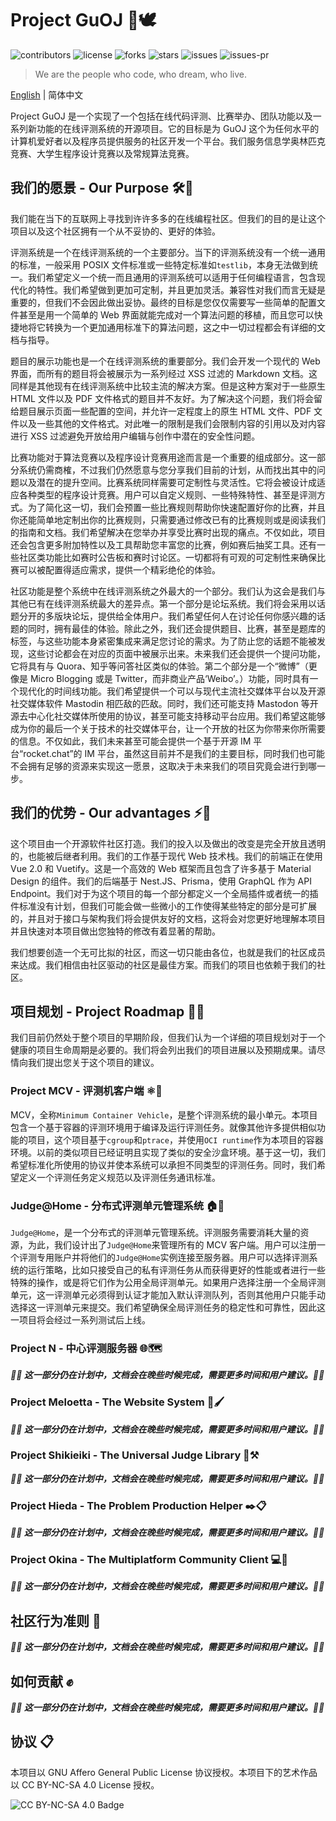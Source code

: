 # Project GuOJ 🔭🕊️

![contributors](https://img.shields.io/github/contributors/guoj-dev/GuOJ)
![license](https://img.shields.io/github/license/guoj-dev/GuOJ)
![forks](https://img.shields.io/github/forks/guoj-dev/GuOJ)
![stars](https://img.shields.io/github/stars/guoj-dev/GuOJ)
![issues](https://img.shields.io/github/issues/guoj-dev/GuOJ)
![issues-pr](https://img.shields.io/github/issues-pr/guoj-dev/GuOJ)

> We are the people who code, who dream, who live.

[English](https://github.com/guoj-dev/GuOJ/blob/master/README.md) | 简体中文

Project GuOJ 是一个实现了一个包括在线代码评测、比赛举办、团队功能以及一系列新功能的在线评测系统的开源项目。它的目标是为 GuOJ 这个为任何水平的计算机爱好者以及程序员提供服务的社区开发一个平台。我们服务信息学奥林匹克竞赛、大学生程序设计竞赛以及常规算法竞赛。

## 我们的愿景 - Our Purpose 🛠️💭

我们能在当下的互联网上寻找到许许多多的在线编程社区。但我们的目的是让这个项目以及这个社区拥有一个从不妥协的、更好的体验。

评测系统是一个在线评测系统的一个主要部分。当下的评测系统没有一个统一通用的标准，一般采用 POSIX 文件标准或一些特定标准如`testlib`，本身无法做到统一。我们希望定义一个统一而且通用的评测系统可以适用于任何编程语言，包含现代化的特性。我们希望做到更加可定制，并且更加灵活。兼容性对我们而言无疑是重要的，但我们不会因此做出妥协。最终的目标是您仅仅需要写一些简单的配置文件甚至是用一个简单的 Web 界面就能完成对一个算法问题的移植，而且您可以快捷地将它转换为一个更加通用标准下的算法问题，这之中一切过程都会有详细的文档与指导。

题目的展示功能也是一个在线评测系统的重要部分。我们会开发一个现代的 Web 界面，而所有的题目将会被展示为一系列经过 XSS 过滤的 Markdown 文档。这同样是其他现有在线评测系统中比较主流的解决方案。但是这种方案对于一些原生 HTML 文件以及 PDF 文件格式的题目并不友好。为了解决这个问题，我们将会留给题目展示页面一些配置的空间，并允许一定程度上的原生 HTML 文件、PDF 文件以及一些其他的文件格式。对此唯一的限制是我们会限制内容的引用以及对内容进行 XSS 过滤避免开放给用户编辑与创作中潜在的安全性问题。

比赛功能对于算法竞赛以及程序设计竞赛用途而言是一个重要的组成部分。这一部分系统仍需商榷，不过我们仍然愿意与您分享我们目前的计划，从而找出其中的问题以及潜在的提升空间。比赛系统同样需要可定制性与灵活性。它将会被设计成适应各种类型的程序设计竞赛。用户可以自定义规则、一些特殊特性、甚至是评测方式。为了简化这一切，我们会预置一些比赛规则帮助你快速配置好你的比赛，并且你还能简单地定制出你的比赛规则，只需要通过修改已有的比赛规则或是阅读我们的指南和文档。我们希望解决在您举办并享受比赛时出现的痛点。不仅如此，项目还会包含更多附加特性以及工具帮助您丰富您的比赛，例如赛后抽奖工具。还有一些社区类功能比如赛时公告板和赛时讨论区。一切都将有可观的可定制性来确保比赛可以被配置得适应需求，提供一个精彩绝伦的体验。

社区功能是整个系统中在线评测系统之外最大的一个部分。我们认为这会是我们与其他已有在线评测系统最大的差异点。第一个部分是论坛系统。我们将会采用以话题分开的多版块论坛，提供给全体用户。我们希望任何人在讨论任何你感兴趣的话题的同时，拥有最佳的体验。除此之外，我们还会提供题目、比赛，甚至是题库的标签，与这些功能本身紧密集成来满足您讨论的需求。为了防止您的话题不能被发现，这些讨论都会在对应的页面中被展示出来。未来我们还会提供一个提问功能，它将具有与 Quora、知乎等问答社区类似的体验。第二个部分是一个“微博”（更像是 Micro Blogging 或是 Twitter，而非商业产品‘Weibo’。）功能，同时具有一个现代化的时间线功能。我们希望提供一个可以与现代主流社交媒体平台以及开源社交媒体软件 Mastodin 相匹敌的匹敌。同时，我们还可能支持 Mastodon 等开源去中心化社交媒体所使用的协议，甚至可能支持移动平台应用。我们希望这能够成为你的最后一个关于技术的社交媒体平台，让一个开放的社区为你带来你所需要的信息。不仅如此，我们未来甚至可能会提供一个基于开源 IM 平台“rocket.chat”的 IM 平台，虽然这目前并不是我们的主要目标，同时我们也可能不会拥有足够的资源来实现这一愿景，这取决于未来我们的项目究竟会进行到哪一步。

## 我们的优势 - Our advantages ⚡🌌

这个项目由一个开源软件社区打造。我们的投入以及做出的改变是完全开放且透明的，也能被后继者利用。我们的工作基于现代 Web 技术栈。我们的前端正在使用 Vue 2.0 和 Vuetify。这是一个高效的 Web 框架而且包含了许多基于 Material Design 的组件。我们的后端基于 Nest.JS、Prisma，使用 GraphQL 作为 API Endpoint。我们对于为这个项目的每一个部分都定义一个全局插件或者统一的插件标准没有计划，但我们可能会做一些微小的工作使得某些特定的部分是可扩展的，并且对于接口与架构我们将会提供友好的文档，这将会对您更好地理解本项目并且快速对本项目做出您独特的修改有着显著的帮助。

我们想要创造一个无可比拟的社区，而这一切只能由各位，也就是我们的社区成员来达成。我们相信由社区驱动的社区是最佳方案。而我们的项目也依赖于我们的社区。

## 项目规划 - Project Roadmap 🚥🚧

我们目前仍然处于整个项目的早期阶段，但我们认为一个详细的项目规划对于一个健康的项目生命周期是必要的。我们将会列出我们的项目进展以及预期成果。请尽情向我们提出您关于这个项目的建议。

### Project MCV - 评测机客户端 ⚛️🔨

MCV，全称`Minimum Container Vehicle`，是整个评测系统的最小单元。本项目包含一个基于容器的评测环境用于编译及运行评测任务。就像其他许多提供相似功能的项目，这个项目基于`cgroup`和`ptrace`，并使用`OCI runtime`作为本项目的容器环境。以前的类似项目已经证明且实现了类似的安全沙盒环境。基于这一切，我们希望标准化所使用的协议并使本系统可以承担不同类型的评测任务。同时，我们希望定义一个评测任务定义规范以及评测任务通讯标准。

### Judge@Home - 分布式评测单元管理系统 🏠🤝

`Judge@Home`，是一个分布式的评测单元管理系统。评测服务需要消耗大量的资源，为此，我们设计出了`Judge@Home`来管理所有的 MCV 客户端。用户可以注册一个评测专用账户并将他们的`Judge@Home`实例连接至服务器。用户可以选择评测系统的运行策略，比如只接受自己的私有评测任务从而获得更好的性能或者进行一些特殊的操作，或是将它们作为公用全局评测单元。如果用户选择注册一个全局评测单元，这一评测单元必须得到认证才能加入默认评测队列，否则其他用户只能手动选择这一评测单元来提交。我们希望确保全局评测任务的稳定性和可靠性，因此这一项目将会经过一系列测试后上线。

### Project N - 中心评测服务器 🌐🗺️

**_🚧🚧 这一部分仍在计划中，文档会在晚些时候完成，需要更多时间和用户建议。🚧🚧_**

### Project Meloetta - The Website System 🎨🖌️

**_🚧🚧 这一部分仍在计划中，文档会在晚些时候完成，需要更多时间和用户建议。🚧🚧_**

### Project Shikieiki - The Universal Judge Library 🔎⚒️

**_🚧🚧 这一部分仍在计划中，文档会在晚些时候完成，需要更多时间和用户建议。🚧🚧_**

### Project Hieda - The Problem Production Helper ✒️📋

**_🚧🚧 这一部分仍在计划中，文档会在晚些时候完成，需要更多时间和用户建议。🚧🚧_**

### Project Okina - The Multiplatform Community Client 💻📱

**_🚧🚧 这一部分仍在计划中，文档会在晚些时候完成，需要更多时间和用户建议。🚧🚧_**

## 社区行为准则 🤝

**_🚧🚧 这一部分仍在计划中，文档会在晚些时候完成，需要更多时间和用户建议。🚧🚧_**

## 如何贡献 ✊

**_🚧🚧 这一部分仍在计划中，文档会在晚些时候完成，需要更多时间和用户建议。🚧🚧_**

## 协议 📋

本项目以 GNU Affero General Public License 协议授权。本项目下的艺术作品以 CC BY-NC-SA 4.0 License 授权。

![CC BY-NC-SA 4.0 Badge](https://i.creativecommons.org/l/by-nc-sa/4.0/88x31.png)
